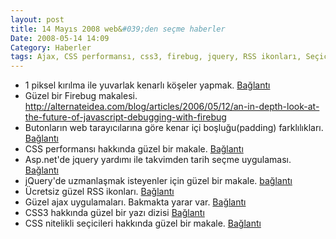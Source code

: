 ```yaml
---
layout: post
title: 14 Mayıs 2008 web&#039;den seçme haberler
Date: 2008-05-14 14:09
Category: Haberler
tags: Ajax, CSS performansı, css3, firebug, jquery, RSS ikonları, Seçiciler, yuvarlak kenar
---
```


-   1 piksel kırılma ile yuvarlak kenarlı köşeler yapmak. [Bağlantı][]
-   Güzel bir Firebug makalesi. http://alternateidea.com/blog/articles/2006/05/12/an-in-depth-look-at-the-future-of-javascript-debugging-with-firebug
-   Butonların web tarayıcılarına göre kenar içi boşluğu(padding)
    farklılıkları. [Bağlantı][2]
-   CSS performansı hakkında güzel bir makale. [Bağlantı][3]
-   Asp.net'de jquery yardımı ile takvimden tarih seçme uygulaması.
    [Bağlantı][4]
-   jQuery'de uzmanlaşmak isteyenler için güzel bir makale. [bağlantı][]
-   Ücretsiz güzel RSS ikonları. [Bağlantı][5]
-   Güzel ajax uygulamaları. Bakmakta yarar var. [Bağlantı][6]
-   CSS3 hakkında güzel bir yazı dizisi [Bağlantı][7]
-   CSS nitelikli seçicileri hakkında güzel bir makale. [Bağlantı][8]


  [Bağlantı]: http://www.askthecssguy.com/2008/03/one_pixel_notched_corners_as_u.html
    "1 piksel"
  [2]: http://www.designdetector.com/demos/buttons-padding-demo.html
    "butonlar"
  [3]: http://jpsykes.com/152/testing-css-performance-pt-2
    "css performansı"
  [4]: http://elegantcode.com/2008/05/06/using-jquery-datepicker-in-aspnet/
    "takvimden tarih seç"
  [bağlantı]: http://www.learningjquery.com/2008/05/using-low-pro-for-jquery
    "jquery"
  [5]: http://malevi4.wordpress.com/2008/05/09/free-of-charge-rss-feed-icons/
    "güzel RSS ikonları"
  [6]: http://www.noupe.com/css/30-exceptional-ajaxjavascript-techniques-recently-created.html
    "ajax"
  [7]: http://www.designshack.co.uk/news/introduction-to-css3-part-1-what-is-it
    "css 3"
  [8]: http://www.shauninman.com/archive/2008/05/05/css_qualified_selectors
    "css seçicileri"

